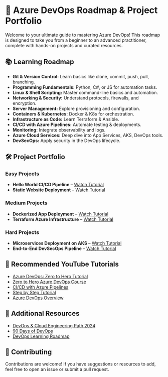 <!DOCTYPE html>
<html>
<head>
 
</head>
<body>

  <h1>🚀 Azure DevOps Roadmap & Project Portfolio</h1>
  <p>Welcome to your ultimate guide to mastering Azure DevOps! This roadmap is designed to take you from a beginner to an advanced practitioner, complete with hands-on projects and curated resources.</p>

  <h2>📚 Learning Roadmap</h2>
  <ul>
    <li><strong>Git & Version Control:</strong> Learn basics like clone, commit, push, pull, branching.</li>
    <li><strong>Programming Fundamentals:</strong> Python, C#, or JS for automation tasks.</li>
    <li><strong>Linux & Shell Scripting:</strong> Master command-line basics and automation.</li>
    <li><strong>Networking & Security:</strong> Understand protocols, firewalls, and encryption.</li>
    <li><strong>Server Management:</strong> Explore provisioning and configuration.</li>
    <li><strong>Containers & Kubernetes:</strong> Docker & K8s for orchestration.</li>
    <li><strong>Infrastructure as Code:</strong> Learn Terraform & Ansible.</li>
    <li><strong>CI/CD with Azure Pipelines:</strong> Automate testing & deployments.</li>
    <li><strong>Monitoring:</strong> Integrate observability and logs.</li>
    <li><strong>Azure Cloud Services:</strong> Deep dive into App Services, AKS, DevOps tools.</li>
    <li><strong>DevSecOps:</strong> Apply security in the DevOps lifecycle.</li>
  </ul>

  <h2>🛠️ Project Portfolio</h2>

  <h3>Easy Projects</h3>
  <ul>
    <li><strong>Hello World CI/CD Pipeline</strong> – <a href="https://www.youtube.com/watch?v=4BibQ69MD8c" target="_blank">Watch Tutorial</a></li>
    <li><strong>Static Website Deployment</strong> – <a href="https://www.youtube.com/watch?v=aonA7Kb7WGE" target="_blank">Watch Tutorial</a></li>
  </ul>

  <h3>Medium Projects</h3>
  <ul>
    <li><strong>Dockerized App Deployment</strong> – <a href="https://www.youtube.com/watch?v=DoWhZO7nbCY" target="_blank">Watch Tutorial</a></li>
    <li><strong>Terraform Azure Infrastructure</strong> – <a href="https://www.youtube.com/watch?v=95QQ43RCDHM" target="_blank">Watch Tutorial</a></li>
  </ul>

  <h3>Hard Projects</h3>
  <ul>
    <li><strong>Microservices Deployment on AKS</strong> – <a href="https://www.youtube.com/watch?v=--7g9w0gB9o" target="_blank">Watch Tutorial</a></li>
    <li><strong>End-to-End DevSecOps Pipeline</strong> – <a href="https://www.youtube.com/watch?v=UFEobJtl_oo" target="_blank">Watch Tutorial</a></li>
  </ul>

  <h2>🎥 Recommended YouTube Tutorials</h2>
  <ul>
    <li><a href="https://www.youtube.com/watch?v=DoWhZO7nbCY" target="_blank">Azure DevOps: Zero to Hero Tutorial</a></li>
    <li><a href="https://www.youtube.com/watch?v=A_N5oHwwmTQ" target="_blank">Zero to Hero Azure DevOps Course</a></li>
    <li><a href="https://www.youtube.com/watch?v=4BibQ69MD8c" target="_blank">CI/CD with Azure Pipelines</a></li>
    <li><a href="https://www.youtube.com/watch?v=aonA7Kb7WGE" target="_blank">Step by Step Tutorial</a></li>
    <li><a href="https://www.youtube.com/watch?v=95QQ43RCDHM" target="_blank">Azure DevOps Overview</a></li>
  </ul>

  <h2>📖 Additional Resources</h2>
  <ul>
    <li><a href="https://github.com/piyushsachdeva/DevOps-Roadmap" target="_blank">DevOps & Cloud Engineering Path 2024</a></li>
    <li><a href="https://github.com/MichaelCade/90DaysOfDevOps" target="_blank">90 Days of DevOps</a></li>
    <li><a href="https://github.com/devopshobbies/devops-roadmap" target="_blank">DevOps Learning Roadmap</a></li>
  </ul>

  <h2>🌟 Contributing</h2>
  <p>Contributions are welcome! If you have suggestions or resources to add, feel free to open an issue or submit a pull request.</p>

</body>
</html>
